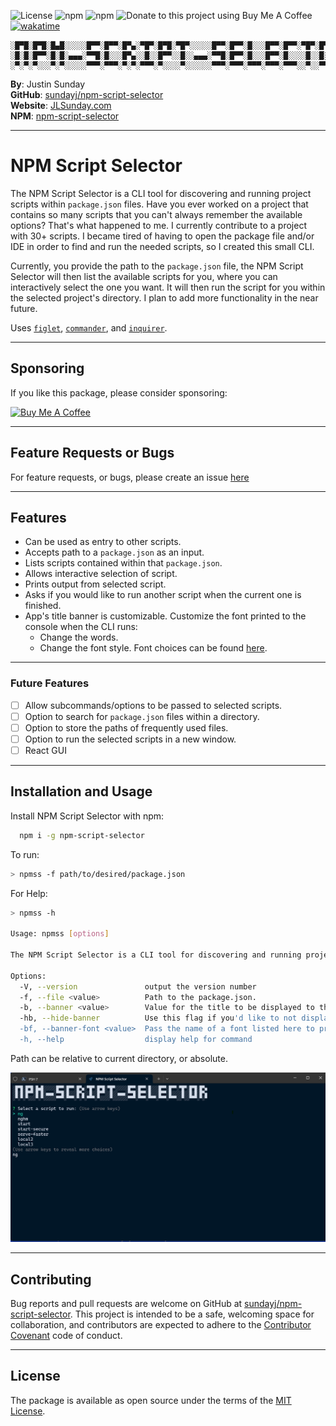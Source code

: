 ![License](https://img.shields.io/badge/license-MIT-lightgrey?label=License&link=https%3A%2F%2Fraw.githubusercontent.com%2Fsundayj%2FDevSculptor%2Fmain%2FLICENSE.txt)
![npm](https://img.shields.io/npm/v/npm-script-selector?link=https%3A%2F%2Fwww.npmjs.com%2Fpackage%2Fnpm-script-selector)
![npm](https://img.shields.io/npm/dt/npm-script-selector?label=NPM%20Downloads&link=https%3A%2F%2Fwww.npmjs.com%2Fpackage%2Fnpm-script-selector)
![Donate to this project using Buy Me A Coffee](https://img.shields.io/badge/Buy_me_a_coffee-donate-yellow?label=Buy%20me%20a%20coffee!&link=https%3A%2F%2Fwww.buymeacoffee.com%2Fjustinsunday)
[![wakatime](https://wakatime.com/badge/user/8161045b-e258-4932-ba45-d84d199eb2f2/project/018b4d38-ec4c-4311-b4a9-19f37f6b7efd.svg)](https://wakatime.com/badge/user/8161045b-e258-4932-ba45-d84d199eb2f2/project/018b4d38-ec4c-4311-b4a9-19f37f6b7efd)



```text
░█▀█░█▀█░█▄█░░░░░█▀▀░█▀▀░█▀▄░▀█▀░█▀█░▀█▀░░░░░█▀▀░█▀▀░█░░░█▀▀░█▀▀░▀█▀░█▀█░█▀▄
░█░█░█▀▀░█░█░▄▄▄░▀▀█░█░░░█▀▄░░█░░█▀▀░░█░░▄▄▄░▀▀█░█▀▀░█░░░█▀▀░█░░░░█░░█░█░█▀▄
░▀░▀░▀░░░▀░▀░░░░░▀▀▀░▀▀▀░▀░▀░▀▀▀░▀░░░░▀░░░░░░▀▀▀░▀▀▀░▀▀▀░▀▀▀░▀▀▀░░▀░░▀▀▀░▀░▀
```

**By**: Justin Sunday<br>
**GitHub**: <a href="https://github.com/sundayj/npm-script-selector" target="_blank" rel="noopener noreferrer" title="sundayj/npm-script-selector">sundayj/npm-script-selector</a><br>
**Website**: <a href="https://jlsunday.com" target="_blank" rel="noopener noreferrer" title="JLSunday.com">JLSunday.com</a><br>
**NPM**: <a href="https://www.npmjs.com/package/npm-script-selector" target="_blank" rel="noopener noreferrer" title="npm-script-selector">npm-script-selector</a><br>

---------------------
# NPM Script Selector

The NPM Script Selector is a CLI tool for discovering and running project scripts within `package.json` files. Have you ever worked on a project that contains so many scripts that you can't always remember the available options? That's what happened to me. I currently contribute to a project with 30+ scripts. I became tired of having to open the package file and/or IDE in order to find and run the needed scripts, so I created this small CLI.

Currently, you provide the path to the `package.json` file, the NPM Script Selector will then list the available scripts for you, where you can interactively select the one you want. It will then run the script for you within the selected project's directory. I plan to add more functionality in the near future.

Uses [`figlet`](https://github.com/patorjk/figlet.js), [`commander`](https://github.com/tj/commander.js), and [`inquirer`](https://github.com/SBoudrias/Inquirer.js).

-------------
## Sponsoring

If you like this package, please consider sponsoring:

<a href="https://www.buymeacoffee.com/justinsunday" target="_blank">
  <img src="https://cdn.buymeacoffee.com/buttons/default-orange.png" alt="Buy Me A Coffee" height="41" width="174">
</a>

---------------------------
## Feature Requests or Bugs

For feature requests, or bugs, please create an issue [here](https://github.com/sundayj/npm-script-selector/issues)

-----------
## Features

- Can be used as entry to other scripts.
- Accepts path to a `package.json` as an input.
- Lists scripts contained within that `package.json`.
- Allows interactive selection of script.
- Prints output from selected script.
- Asks if you would like to run another script when the current one is finished.
- App's title banner is customizable. Customize the font printed to the console when the CLI runs:
  - Change the words.
  - Change the font style. Font choices can be found [here](https://github.com/DefinitelyTyped/DefinitelyTyped/blob/53d91777b0daa1b5b6b0beac63ab0b25126b7b13/types/figlet/index.d.ts#L2).

-------------------
### Future Features

- [ ] Allow subcommands/options to be passed to selected scripts.
- [ ] Option to search for `package.json` files within a directory.
- [ ] Option to store the paths of frequently used files.
- [ ] Option to run the selected scripts in a new window.
- [ ] React GUI

-------------------------
## Installation and Usage

Install NPM Script Selector with npm:

```bash
  npm i -g npm-script-selector
```

To run:

```bash
> npmss -f path/to/desired/package.json
```

For Help:

```bash
> npmss -h

Usage: npmss [options]

The NPM Script Selector is a CLI tool for discovering and running project scripts within package.json files.

Options:
  -V, --version               output the version number
  -f, --file <value>          Path to the package.json.
  -b, --banner <value>        Value for the title to be displayed to the user. (Replaces the NPM-Script-Selector banner.)
  -hb, --hide-banner          Use this flag if you'd like to not display a banner at all.
  -bf, --banner-font <value>  Pass the name of a font listed here to print the banner in the desired font. https://github.com/DefinitelyTyped/DefinitelyTyped/blob/53d91777b0daa1b5b6b0beac63ab0b25126b7b13/types/figlet/index.d.ts#L2
  -h, --help                  display help for command

```
Path can be relative to current directory, or absolute.

![NPM Script Selector Screenshot 20231025](assets/npm-script-selector-screenshot-20231025.png)

---------------
## Contributing

Bug reports and pull requests are welcome on GitHub at <a href="https://github.com/sundayj/npm-script-selector" target="_blank" rel="noopener noreferrer" title="sundayj/npm-script-selector">sundayj/npm-script-selector</a>. This project is intended to be a safe, welcoming space for collaboration, and contributors are expected to adhere to the [Contributor Covenant](https://www.contributor-covenant.org/) code of conduct.

----------
## License

The package is available as open source under the terms of the [MIT License](https://opensource.org/licenses/MIT).
